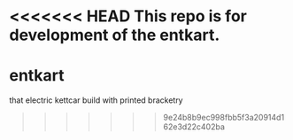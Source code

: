 <<<<<<< HEAD
This repo is for development of the entkart.
=======
# entkart
that electric kettcar build with printed bracketry
>>>>>>> 9e24b8b9ec998fbb5f3a20914d162e3d22c402ba
